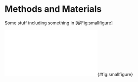 
Methods and Materials
==================

Some stuff including something in [@Fig:smallfigure]


![This is some image in a figure](images/small_fig.pdf){#fig:smallfigure}




